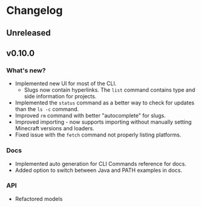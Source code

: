 # Changelog

## Unreleased

## v0.10.0

### What's new?

- Implemented new UI for most of the CLI.
  - Slugs now contain hyperlinks. The `list` command contains type and side information for projects.
- Implemented the `status` command as a better way to check for updates than the `ls -c` command.
- Improved `rm` command with better "autocomplete" for slugs.
- Improved importing - now supports importing without manually setting Minecraft
versions and loaders.
- Fixed issue with the `fetch` command not properly listing platforms.

### Docs
- Implemented auto generation for CLI Commands reference for docs.
- Added option to switch between Java and PATH examples in docs.

### API
- Refactored models
